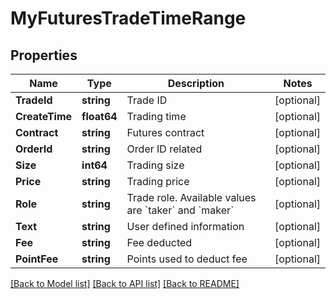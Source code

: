 # MyFuturesTradeTimeRange

## Properties

Name | Type | Description | Notes
------------ | ------------- | ------------- | -------------
**TradeId** | **string** | Trade ID | [optional] 
**CreateTime** | **float64** | Trading time | [optional] 
**Contract** | **string** | Futures contract | [optional] 
**OrderId** | **string** | Order ID related | [optional] 
**Size** | **int64** | Trading size | [optional] 
**Price** | **string** | Trading price | [optional] 
**Role** | **string** | Trade role. Available values are &#x60;taker&#x60; and &#x60;maker&#x60; | [optional] 
**Text** | **string** | User defined information | [optional] 
**Fee** | **string** | Fee deducted | [optional] 
**PointFee** | **string** | Points used to deduct fee | [optional] 

[[Back to Model list]](../README.md#documentation-for-models) [[Back to API list]](../README.md#documentation-for-api-endpoints) [[Back to README]](../README.md)



